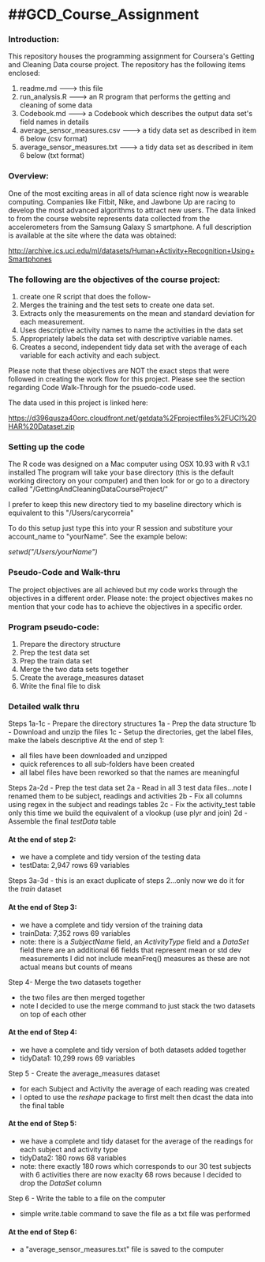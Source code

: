 ##GCD_Course_Assignment
=====================
### Introduction:
This repository houses the programming assignment for Coursera's Getting and Cleaning Data course project.
The repository has the following items enclosed:
 1.  readme.md                   ---> this file 
 2.  run_analysis.R              ---> an R program that performs the getting and cleaning of some data 
 3.  Codebook.md                 ---> a Codebook which describes the output data set's field names in details
 4.  average_sensor_measures.csv ---> a tidy data set as described in item 6 below (csv format)
 5.  average_sensor_measures.txt ---> a tidy data set as described in item 6 below (txt format)
     
### Overview:
One of the most exciting areas in all of data science right now is wearable computing. Companies like Fitbit, Nike, and Jawbone Up are racing to develop the most advanced algorithms to attract new users. The data linked to from the course website represents data collected from the accelerometers from the Samsung Galaxy S smartphone. A full description is available at the site where the data was obtained:

http://archive.ics.uci.edu/ml/datasets/Human+Activity+Recognition+Using+Smartphones 

### The following are the objectives of the course project:
 1. create one R script that does the follow-
 2. Merges the training and the test sets to create one data set.
 3. Extracts only the measurements on the mean and standard deviation for each measurement. 
 4. Uses descriptive activity names to name the activities in the data set
 5. Appropriately labels the data set with descriptive variable names. 
 6. Creates a second, independent tidy data set with the average of each variable for each activity and each subject. 


Please note that these objectives are NOT the exact steps that were followed in creating the work flow for this project. Please see the section regarding Code Walk-Through for the psuedo-code used.


The data used in this project is linked here:

https://d396qusza40orc.cloudfront.net/getdata%2Fprojectfiles%2FUCI%20HAR%20Dataset.zip 


### Setting up the code
The R code was designed on a Mac computer using OSX 10.93 with R v3.1 installed
The program will take your base directory (this is the default working directory on your computer) and then look for or go to a directory called "/GettingAndCleaningDataCourseProject/"

I prefer to keep this new directory tied to my baseline directory which is equivalent to this "/Users/carycorreia"

To do this setup just type this into your R session and substiture your account_name to "yourName".  See the example  below:

 _setwd("/Users/yourName")_

### Pseudo-Code and Walk-thru
The project objectives are all achieved but my code works through the objectives in a different order.
Please note:  the project objectives makes no mention that your code has to achieve the objectives in a specific order.

### Program pseudo-code:
  1. Prepare the directory structure
  2. Prep the test data set
  3. Prep the train data set
  4. Merge the two data sets together
  5. Create the average_measures dataset
  6. Write the final file to disk
  
### Detailed walk thru
Steps 1a-1c - Prepare the directory structures
  1a - Prep the data structure
  1b - Download and unzip the files
  1c - Setup the directories, get the label files, make the labels descriptive
At the end of step 1:
 - all files have been downloaded and unzipped
 - quick references to all sub-folders have been created
 - all label files have been reworked so that the names are meaningful

Steps 2a-2d - Prep the test data set
  2a - Read in all 3 test data files...note I renamed them to be subject, readings and activities
  2b - Fix all columns using regex in the subject and readings tables
  2c - Fix the activity_test table only this time we build the equivalent of a vlookup (use plyr and join)
  2d - Assemble the final _testData_ table 
#### At the end of step 2:
- we have a complete and tidy version of the testing data
- testData: 2,947 rows 69 variables
 
Steps 3a-3d - this is an exact duplicate of steps 2...only now we do it for the _train_ dataset  
#### At the end of Step 3:
- we have a complete and tidy version of the training data
- trainData: 7,352 rows 69 variables
- note:  there is a _SubjectName_ field, an _ActivityType_ field and a _DataSet_ field
         there are an additional 66 fields that represent mean or std dev measurements
         I did not include meanFreq() measures as these are not actual means but counts of means 
 
Step 4- Merge the two datasets together
  - the two files are then merged together
  - note I decided to use the merge command to just stack the two datasets on top of each other  
#### At the end of Step 4:
- we have a complete and tidy version of both datasets added together
- tidyData1: 10,299 rows 69 variables

 
Step 5 - Create the average_measures dataset
  - for each Subject and Activity the average of each reading was created
  - I opted to use the _reshape_ package to first melt then dcast the data into the final table  
#### At the end of Step 5:
- we have a complete and tidy dataset for the average of the readings for each subject and activity type
- tidyData2: 180 rows 68 variables
- note:  there exactly 180 rows which corresponds to our 30 test subjects with 6 activities
         there are now exaclty 68 rows because I decided to drop the _DataSet_ column

Step 6 - Write the table to a file on the computer
  - simple write.table command to save the file as a txt file was performed  
#### At the end of Step 6:
- a "average_sensor_measures.txt" file is saved to the computer


 


 


